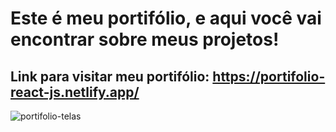 # Este é meu portifólio, e aqui você vai encontrar sobre meus projetos!

## Link para visitar meu portifólio: https://portifolio-react-js.netlify.app/

![portifolio-telas](https://user-images.githubusercontent.com/65043062/194991878-20637b87-bc47-4342-91d7-fe7ccc0adc30.png)
